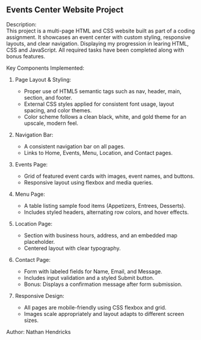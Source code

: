 Events Center Website Project  
------------------------------

Description: <br>
This project is a multi-page HTML and CSS website built as part of a coding assignment. 
It showcases an event center with custom styling, responsive layouts, and clear navigation. Displaying my progression in learing HTML, CSS and JavaScript.
All required tasks have been completed along with bonus features.

Key Components Implemented:

1. Page Layout & Styling:
   - Proper use of HTML5 semantic tags such as nav, header, main, section, and footer.
   - External CSS styles applied for consistent font usage, layout spacing, and color themes.
   - Color scheme follows a clean black, white, and gold theme for an upscale, modern feel.

2. Navigation Bar:
   - A consistent navigation bar on all pages.
   - Links to Home, Events, Menu, Location, and Contact pages.

3. Events Page:
   - Grid of featured event cards with images, event names, and buttons.
   - Responsive layout using flexbox and media queries.

4. Menu Page:
   - A table listing sample food items (Appetizers, Entrees, Desserts).
   - Includes styled headers, alternating row colors, and hover effects.

5. Location Page:
   - Section with business hours, address, and an embedded map placeholder.
   - Centered layout with clear typography.

6. Contact Page:
   - Form with labeled fields for Name, Email, and Message.
   - Includes input validation and a styled Submit button.
   - Bonus: Displays a confirmation message after form submission.

7. Responsive Design:
   - All pages are mobile-friendly using CSS flexbox and grid.
   - Images scale appropriately and layout adapts to different screen sizes.

Author: Nathan Hendricks

